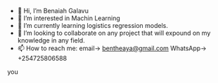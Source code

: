 - 👋 Hi, I’m Benaiah Galavu 
- 👀 I’m interested in Machin Learning
- 🌱 I’m currently learning logistics regression models.
- 💞️ I’m looking to collaborate on any project that will expound on my knowledge in any field.
- 📫 How to reach me: email-> bentheaya@gmail.com WhatsApp-> +254725806588

<!---
bentheaya/bentheaya is a ✨ special ✨ repository because its `README.md` (this file) appears on your GitHub profile.
You can click the Preview link to take a look at your changes.
--->you 
